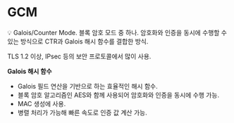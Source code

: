 # GCM

<aside>
💡 Galois/Counter Mode.
블록 암호 모드 중 하나.
암호화와 인증을 동시에 수행할 수 있는 방식으로 CTR과 Galois 해시 함수를 결합한 방식.

TLS 1.2 이상, IPsec 등의 보안 프로토콜에서 많이 사용.

</aside>

**Galois 해시 함수**

- Galois 필드 연산을 기반으로 하는 효율적인 해시 함수.
- 블록 암호 알고리즘인 AES와 함께 사용되어 암호화와 인증을 동시에 수행 가능.
- MAC 생성에 사용.
- 병렬 처리가 가능해 빠른 속도로 인증 값 계산 가능.
